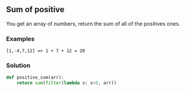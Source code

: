 ## Sum of positive
You get an array of numbers, return the sum of all of the positives ones.
### Examples
```
[1,-4,7,12] => 1 + 7 + 12 = 20
```
### Solution
```python
def positive_sum(arr):
    return sum(filter(lambda x: x>0, arr))
```